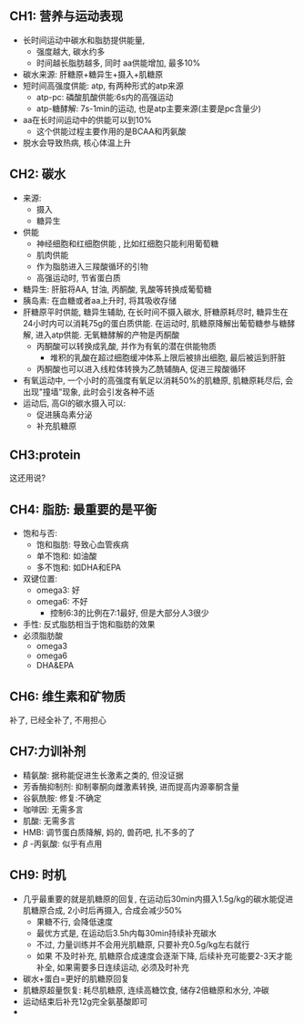 ## CH1: 营养与运动表现
- 长时间运动中碳水和脂肪提供能量, 
	- 强度越大, 碳水约多
	- 时间越长脂肪越多, 同时 aa供能增加, 最多10%
- 碳水来源: 肝糖原+糖异生+摄入+肌糖原
- 短时间高强度供能: atp, 有两种形式的atp来源
	- atp-pc: 磷酸肌酸供能:6s内的高强运动
	- atp-糖酵解: 7s-1min的运动, 也是atp主要来源(主要是pc含量少)
- aa在长时间运动中的供能可以到10%
	- 这个供能过程主要作用的是BCAA和丙氨酸
- 脱水会导致热病, 核心体温上升
## CH2: 碳水
- 来源:
	- 摄入
	- 糖异生
- 供能
	- 神经细胞和红细胞供能 , 比如红细胞只能利用葡萄糖
	- 肌肉供能
	- 作为脂肪进入三羧酸循环的引物
	- 高强运动时, 节省蛋白质
- 糖异生: 肝脏将AA, 甘油, 丙酮酸, 乳酸等转换成葡萄糖
- 胰岛素: 在血糖或者aa上升时, 将其吸收存储
- 肝糖原平时供能, 糖异生辅助, 在长时间不摄入碳水, 肝糖原耗尽时, 糖异生在24小时内可以消耗75g的蛋白质供能. 在运动时, 肌糖原降解出葡萄糖参与糖酵解, 进入atp供能. 无氧糖酵解的产物是丙酮酸
	- 丙酮酸可以转换成乳酸, 并作为有氧的潜在供能物质
		- 堆积的乳酸在超过细胞缓冲体系上限后被排出细胞, 最后被运到肝脏
	- 丙酮酸也可以进入线粒体转换为乙酰辅酶A, 促进三羧酸循环
- 有氧运动中, 一个小时的高强度有氧足以消耗50%的肌糖原, 肌糖原耗尽后, 会出现"撞墙"现象, 此时会引发各种不适
- 运动后, 高GI的碳水摄入可以:
	- 促进胰岛素分泌
	- 补充肌糖原
## CH3:protein
这还用说?
## CH4: 脂肪: 最重要的是平衡

- 饱和与否:
	- 饱和脂肪: 导致心血管疾病
	- 单不饱和: 如油酸
	- 多不饱和: 如DHA和EPA
- 双键位置: 
	- omega3: 好
	- omega6: 不好
		- 控制6:3的比例在7:1最好, 但是大部分人3很少
- 手性: 反式脂肪相当于饱和脂肪的效果
- 必须脂肪酸
	- omega3
	- omega6
	- DHA&EPA
## CH6: 维生素和矿物质
补了, 已经全补了, 不用担心
## CH7:力训补剂
- 精氨酸: 据称能促进生长激素之类的, 但没证据
- 芳香酶抑制剂: 抑制睾酮向雌激素转换, 进而提高内源睾酮含量
- 谷氨酰胺: 修复:不确定
- 咖啡因: 无需多言
- 肌酸: 无需多言
- HMB: 调节蛋白质降解, 妈的, 兽药吧, 扎不多的了
-  $\beta$ -丙氨酸: 似乎有点用
## CH9: 时机
- 几乎最重要的就是肌糖原的回复, 在运动后30min内摄入1.5g/kg的碳水能促进肌糖原合成, 2小时后再摄入, 合成会减少50%
	- 果糖不行, 会降低速度
	- 最优方式是, 在运动后3.5h内每30min持续补充碳水
	- 不过, 力量训练并不会用光肌糖原, 只要补充0.5g/kg左右就行
	- 如果 不及时补充, 肌糖原合成速度会逐渐下降, 后续补充可能要2-3天才能补全, 如果需要多日连续运动, 必须及时补充
- 碳水+蛋白=更好的肌糖原回复
- 肌糖原超量恢复: 耗尽肌糖原, 连续高糖饮食, 储存2倍糖原和水分, 冲碳
- 运动结束后补充12g完全氨基酸即可
- 
